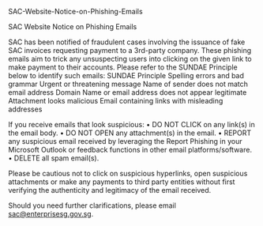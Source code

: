 




SAC-Website-Notice-on-Phishing-Emails

SAC Website Notice on Phishing Emails
 
SAC has been notified of fraudulent cases involving the issuance of fake SAC invoices requesting payment to a 3rd-party company. These phishing emails aim to trick any unsuspecting users into clicking on the given link to make payment to their accounts.
Please refer to the SUNDAE Principle below to identify such emails:
SUNDAE Principle
Spelling errors and bad grammar
Urgent or threatening message
Name of sender does not match email address
Domain Name or email address does not appear legitimate
Attachment looks malicious
Email containing links with misleading addresses
 
If you receive emails that look suspicious:
• DO NOT CLICK on any link(s) in the email body.
• DO NOT OPEN any attachment(s) in the email.
• REPORT any suspicious email received by leveraging the Report Phishing in your Microsoft Outlook or feedback functions in other email platforms/software.
• DELETE all spam email(s).
 
Please be cautious not to click on suspicious hyperlinks, open suspicious attachments or make any payments to third party entities without first verifying the authenticity and legitimacy of the email received.
 
Should you need further clarifications, please email sac@enterprisesg.gov.sg.
 
